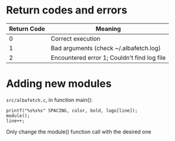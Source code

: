 # Return codes and errors
| Return Code   | Meaning                                       |
|---            |---                                            |
| 0             | Correct execution                             |
| 1             | Bad arguments (check ~/.albafetch.log)        |
| 2             | Encountered error 1; Couldn't find log file   |

# Adding new modules
`src/albafetch.c`, in function main():
```
printf("%s%s%s" SPACING, color, bold, logo[line]);
module();
line++;
```
Only change the module() function call with the desired one